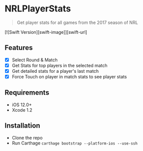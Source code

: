 # NRLPlayerStats
> Get player stats for all games from the 2017 season of NRL

[![Swift Version][swift-image]][swift-url]

## Features

- [x] Select Round & Match
- [x] Get Stats for top players in the selected match
- [x] Get detailed stats for a player's last match
- [x] Force Touch on player in match stats to see player stats

## Requirements

- iOS 12.0+
- Xcode 1.2

## Installation

- Clone the repo
- Run Carthage `carthage bootstrap --platform-ios --use-ssh`
